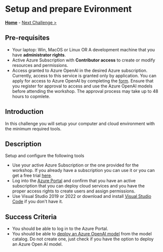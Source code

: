 # Setup and prepare Evironment

**[Home](../README.md)** - [Next Challenge >](./Challenge-01.md)

## Pre-requisites

- Your laptop: Win, MacOS or Linux OR A development machine that you have **administrator rights**.
- Active Azure Subscription with **Contributor access** to create or modify resources and permissions.
- Access granted to Azure OpenAI in the desired Azure subscription.
Currently, access to this service is granted only by application. You can apply for access to Azure OpenAI by completing the [form](https://aka.ms/oai/access). Ensure that you register for approval to access and use the Azure OpenAI models before attending the workshop. The approval process may take up to 48 hours to copmlete.

## Introduction

In this challenge you will setup your computer and cloud environment with the minimum required tools.

## Description

Setup and configure the following tools

- Use your active Azure Subscription or the one provided for the workshop. If you already have a subscription you can use it or you can get a free trial [here](https://azure.microsoft.com/free/).
- Log into the [Azure Portal](https://portal.azure.com) and confirm that you have an active subscription that you can deploy cloud services and you have the proper access rights to create users and assign permissions.
- Use Visual Studio 2019 or 2022 or download and install [Visual Studio Code](https://code.visualstudio.com) if you don't have it.

## Success Criteria

- You should be able to log in to the Azure Portal.
- You should be able to [deploy an Azure OpenAI model](https://learn.microsoft.com/en-us/azure/ai-studio/how-to/deploy-models-openai#deploy-an-azure-openai-model-from-the-model-catalog) from the model catalog. Do not create one, just check if you have the option to deploy an Azure Open AI model.
